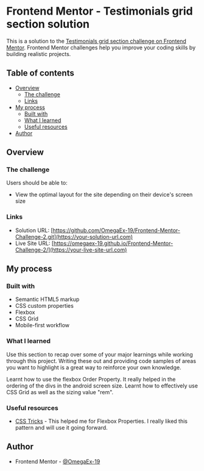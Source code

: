 # Frontend Mentor - Testimonials grid section solution

This is a solution to the [Testimonials grid section challenge on Frontend Mentor](https://www.frontendmentor.io/challenges/testimonials-grid-section-Nnw6J7Un7). Frontend Mentor challenges help you improve your coding skills by building realistic projects. 

## Table of contents

- [Overview](#overview)
  - [The challenge](#the-challenge)
  - [Links](#links)
- [My process](#my-process)
  - [Built with](#built-with)
  - [What I learned](#what-i-learned)
  - [Useful resources](#useful-resources)
- [Author](#author)

## Overview

### The challenge

Users should be able to:

- View the optimal layout for the site depending on their device's screen size

### Links

- Solution URL: [https://github.com/OmegaEx-19/Frontend-Mentor-Challenge-2.git](https://your-solution-url.com)
- Live Site URL: [https://omegaex-19.github.io/Frontend-Mentor-Challenge-2/](https://your-live-site-url.com)

## My process

### Built with

- Semantic HTML5 markup
- CSS custom properties
- Flexbox
- CSS Grid
- Mobile-first workflow

### What I learned

Use this section to recap over some of your major learnings while working through this project. Writing these out and providing code samples of areas you want to highlight is a great way to reinforce your own knowledge.

Learnt how to use the flexbox Order Property. It really helped in the ordering of the divs in the android screen size.
Learnt how to effectively use CSS Grid as well as the sizing value "rem".

### Useful resources

- [CSS Tricks](https://www.csstricks.com) - This helped me for Flexbox Properties. I really liked this pattern and will use it going forward.

## Author

- Frontend Mentor - [@OmegaEx-19](https://www.frontendmentor.io/profile/OmegaEx-19)
